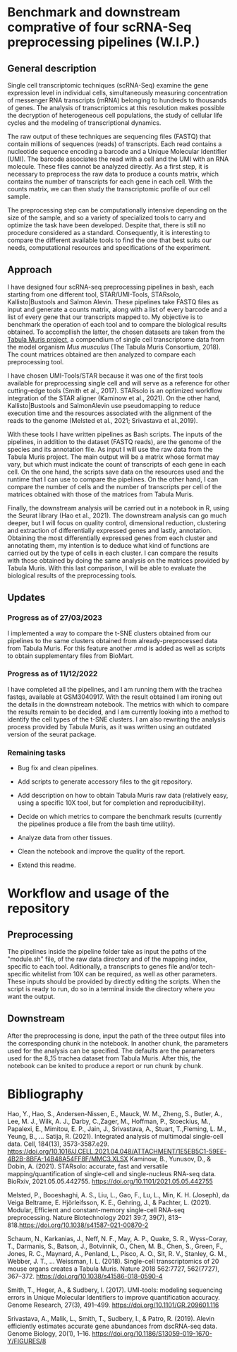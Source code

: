# Benchmark and downstream comprative of four scRNA-Seq preprocessing pipelines (W.I.P.)

## General description

Single cell transcriptomic techniques (scRNA-Seq) examine the gene expression level in individual cells, simultaneously measuring concentration of messenger RNA transcripts (mRNA) belonging to hundreds to thousands of genes. The analysis of transcriptomics at this  resolution makes possible the decryption of heterogeneous cell populations, the study of cellular life cycles and the modeling of transcriptional dynamics.

The raw output of these techniques are sequencing files (FASTQ) that contain millions of sequences (reads) of transcripts. Each read contains a nucleotide sequence encoding a barcode and a Unique Molecular Identifier (UMI). The barcode associates the read with a cell and the UMI with an RNA molecule. These files cannot be analyzed directly. As a first step, it is necessary to preprocess the raw data to produce a counts matrix, which contains the number of  transcripts for each gene in each cell. With the counts matrix, we can then study the transcriptomic profile of our cell sample. 

The preprocessing step can be computationally intensive depending on the size of the sample, and so a variety of specialized tools to carry and optimize the task have been developed. Despite that, there is still no procedure considered as a standard. Consequently, it is interesting to compare the different available tools to find the one that best suits our needs, computational resources and specifications of the experiment.

## Approach

I have designed four scRNA-seq preprocessing pipelines in bash, each starting from one different tool, STAR/UMI-Tools, STARsolo, Kallisto|Bustools and Salmon Alevin. These pipelines take FASTQ files as input and generate a counts matrix, along with a list of every barcode and a list of every gene that our transcripts mapped to. My objective is to benchmark the operation of each tool and to compare the biological results obtained. To accompllish the latter, the chosen datasets are taken from the [Tabula Muris project](https://tabula-muris.ds.czbiohub.org/), a compendium of single cell transcriptome data from the model organism *Mus musculus* (The Tabula Muris Consortium, 2018). The count matrices obtained are then analyzed to compare each preprocessing tool.

I have chosen UMI-Tools/STAR because it was one of the first tools available for preprocessing single cell and will serve as a reference for other cutting-edge tools (Smith et al., 2017). STARsolo is an optimized workflow integration of the STAR aligner (Kaminow et al., 2021). On the other hand, Kallisto|Bustools and SalmonAlevin use pseudomapping to reduce execution time and the resources associated with the alignment of the reads to the genome (Melsted et al., 2021; Srivastava et al.,2019).

With these tools I have written pipelines as Bash scripts. The inputs of the  pipelines, in addition to the dataset (FASTQ reads), are the genome of the species and its annotation file. As input I will use the raw data from the Tabula Muris project. The main output will be a matrix whose format may vary, but which must indicate the count of transcripts of each gene in each cell. On the one hand, the scripts save data on the resources used and the runtime that I can use to compare the pipelines. On the other hand, I can compare the number of cells and the number of transcripts per cell of the matrices obtained with those of the matrices from Tabula Muris.

Finally, the downstream analysis will be carried out in a notebook in R, using the Seurat library (Hao et al., 2021). The downstream analysis can go much deeper, but I will focus on quality control, dimensional reduction, clustering and extraction of differentially expressed genes and lastly, annotation. Obtaining the most differentially expressed genes from each cluster and annotating them, my intention is to deduce what kind of functions are carried out by the type of cells in each cluster. I can compare the results with those obtained by doing the same analysis on the matrices provided by Tabula Muris. With this last comparison, I will be able to evaluate the biological results of the preprocessing tools.

## Updates

### Progress as of 27/03/2023

I implemented a way to compare the t-SNE clusters obtained from our pipelines to the same clusters obtained from already-preprocessed data from Tabula Muris. For this feature another .rmd is added as well as scripts to obtain supplementary files from BioMart.

### Progress as of 11/12/2022

I have completed all the pipelines, and I am running them with the trachea fastqs, available at GSM3040917. With the result obtained I am ironing out the details in the downstream notebook. The metrics with which to compare the results remain to be decided, and I am currently looking into a method to identify the cell types of the t-SNE clusters. I am also rewriting the analysis process provided by Tabula Muris, as it was written using an outdated version of the seurat package.

### Remaining tasks

* Bug fix and clean pipelines.

* Add scripts to generate accessory files to the git repository.

* Add description on how to obtain Tabula Muris raw data (relatively easy, using a specific 10X tool, but for completion and reproducibility).

* Decide on which metrics to compare the benchmark results (currently the pipelines produce a file from the bash time utility).

* Analyze data from other tissues.

* Clean the notebook and improve the quality of the report.

* Extend this readme.

# Workflow and usage of the repository

## Preprocessing

The pipelines inside the pipeline folder take as input the paths of the "module.sh" file, of the raw data directory and of the mapping index, specific to each tool. Aditionally, a transcripts to genes file and/or tech-specific whitelist from 10X can be required, as well as other parameters. These inputs should be provided by directly editing the scripts. When the script is ready to run, do so in a terminal inside the directory where you want the output.

## Downstream

After the preprocessing is done, input the path of the three output files into the corresponding chunk in the notebook. In another chunk, the parameters used for the analysis can be specified. The defaults are the parameters used for the 8_15 trachea dataset from Tabula Muris. After this, the notebook can be knited to produce a report or run chunk by chunk.

# Bibliography

Hao, Y., Hao, S., Andersen-Nissen, E., Mauck, W. M., Zheng, S., Butler, A., Lee, M. J., Wilk, A. J., Darby, C.,Zager, M., Hoffman, P., Stoeckius, M., Papalexi, E., Mimitou, E. P., Jain, J., Srivastava, A., Stuart, T.,Fleming, L. M., Yeung, B., ... Satija, R. (2021). Integrated analysis of multimodal single-cell data. Cell,
184(13), 3573-3587.e29. https://doi.org/10.1016/J.CELL.2021.04.048/ATTACHMENT/1E5EB5C1-59EE-4B2B-8BFA-14B48A54FF8F/MMC3.XLSX
Kaminow, B., Yunusov, D., & Dobin, A. (2021). STARsolo: accurate, fast and versatile mapping/quantification of single-cell and single-nucleus RNA-seq data. BioRxiv,
2021.05.05.442755. https://doi.org/10.1101/2021.05.05.442755 

Melsted, P., Booeshaghi, A. S., Liu, L., Gao, F., Lu, L., Min, K. H. (Joseph), da Veiga Beltrame, E. Hjörleifsson, K. E., Gehring, J., & Pachter, L. (2021). Modular, Efficient and constant-memory single-cell RNA-seq preprocessing. Nature Biotechnology 2021 39:7, 39(7), 813–818.https://doi.org/10.1038/s41587-021-00870-2

Schaum, N., Karkanias, J., Neff, N. F., May, A. P., Quake, S. R., Wyss-Coray, T., Darmanis, S., Batson, J., Botvinnik, O., Chen, M. B., Chen, S., Green, F., Jones, R. C., Maynard, A., Penland, L., Pisco, A. O., Sit, R. V., Stanley, G. M., Webber, J. T., ... Weissman, I. L. (2018). Single-cell transcriptomics of 20
mouse organs creates a Tabula Muris. Nature 2018 562:7727, 562(7727), 367–372. https://doi.org/10.1038/s41586-018-0590-4

Smith, T., Heger, A., & Sudbery, I. (2017). UMI-tools: modeling sequencing errors in Unique Molecular Identifiers to improve quantification accuracy. Genome Research, 27(3), 491–499. https://doi.org/10.1101/GR.209601.116

Srivastava, A., Malik, L., Smith, T., Sudbery, I., & Patro, R. (2019). Alevin efficiently estimates accurate gene abundances from dscRNA-seq data. Genome Biology, 20(1), 1–16. https://doi.org/10.1186/S13059-019-1670-Y/FIGURES/8
